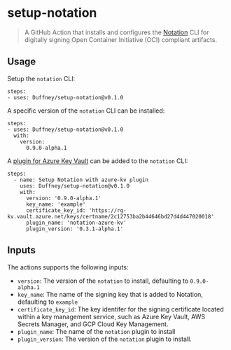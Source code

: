 # setup-notation

> A GitHub Action that installs and configures the [Notation](https://github.com/notaryproject/notation) CLI for digitally signing Open Container Initiative (OCI) compliant artifacts.

## Usage

Setup the `notation` CLI:

```
steps:
- uses: Duffney/setup-notation@v0.1.0
```

A specific version of the `notation` CLI can be installed:

```
steps:
- uses: Duffney/setup-notation@v0.1.0
  with:
    version:
      0.9.0-alpha.1
```

A [plugin for Azure Key Vault](https://github.com/Azure/notation-azure-kv) can be added to the `notation` CLI:

```
steps:
  - name: Setup Notation with azure-kv plugin
    uses: Duffney/setup-notation@v0.1.0
    with:
      version: '0.9.0-alpha.1'
      key_name: 'example'
      certificate_key_id: 'https://rg-kv.vault.azure.net/keys/certname/2c12753ba2b44646bd27d4d447020018'
      plugin_name: 'notation-azure-kv'
      plugin_version: '0.3.1-alpha.1'
```

## Inputs

The actions supports the following inputs:
- `version`: The version of the `notation` to install, defaulting to `0.9.0-alpha.1`
- `key_name`: The name of the signing key that is added to Notation, defaulting to `example`
- `certificate_key_id`: The key identifer for the signing certificate located within a key management service, such as Azure Key Vault, AWS Secrets Manager, and GCP Cloud Key Management.
- `plugin_name`: The name of the `notation` plugin to install
- `plugin_version`: The version of the `notation` plugin to install.